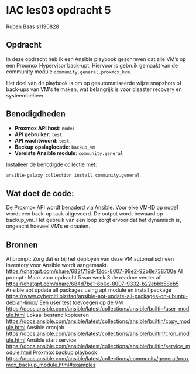 # IAC les03 opdracht 5
Ruben Baas s1190828


## Opdracht
In deze opdracht heb ik een Ansible playbook geschreven dat alle VM’s op een Proxmox Hypervisor back-upt. Hiervoor is gebruik gemaakt van de community module `community.general.proxmox_kvm`.

Het doel van dit playbook is om op geautomatiseerde wijze snapshots of back-ups van VM's te maken, wat belangrijk is voor disaster recovery en systeembeheer.


## Benodigdheden
- **Proxmox API host**: `node1`
- **API gebruiker**: `test`
- **API wachtwoord**: `test`
- **Backup opslaglocatie**: `backup_vm`
- **Vereiste Ansible module**: `community.general`


Installeer de benodigde collectie met:

```bash
ansible-galaxy collection install community.general
```

## Wat doet de code:

De Proxmox API wordt benaderd via Ansible.
Voor elke VM-ID op node1 wordt een back-up taak uitgevoerd.
De output wordt bewaard op backup_vm.
Het gebruik van een loop zorgt ervoor dat het dynamisch is, ongeacht hoeveel VM’s er draaien.



## Bronnen

AI prompt: Zorg dat er bij het deployen van deze VM automatisch een inventory voor Ansible wordt aangemaakt.
https://chatgpt.com/share/682f719d-12dc-8007-99e2-92b8e738700e
AI prompt : Maak voor opdracht 5 van week 3 de readme verder af
https://chatgpt.com/share/684d7be1-6b0c-8007-9332-b22ebbb58eb5
Ansible apt update all packages using apt module en install package
https://www.cyberciti.biz/faq/ansible-apt-update-all-packages-on-ubuntu-debian-linux/
Een user test toevoegen op de VM
https://docs.ansible.com/ansible/latest/collections/ansible/builtin/user_module.html
Lokaal bestand kopieeren
https://docs.ansible.com/ansible/latest/collections/ansible/builtin/copy_module.html
Ansible cronjob
https://docs.ansible.com/ansible/latest/collections/ansible/builtin/cron_module.html
Ansible start service
https://docs.ansible.com/ansible/latest/collections/ansible/builtin/service_module.html
Proxmox backup playbook
https://docs.ansible.com/ansible/latest/collections/community/general/proxmox_backup_module.html#examples 